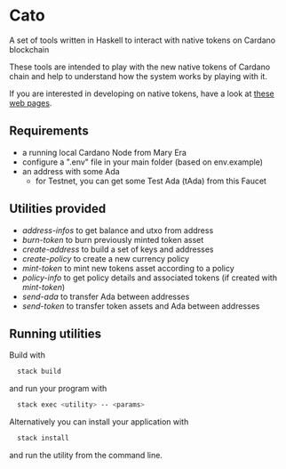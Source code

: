 # Cato

A set of tools written in Haskell to interact with native tokens on Cardano blockchain

These tools are intended to play with the new native tokens of Cardano chain and help to understand how the system works by playing with it.

If you are interested in developing on native tokens, have a look at [these web pages](https://developers.cardano.org/en/development-environments/native-tokens/native-tokens/).

## Requirements

- a running local Cardano Node from Mary Era
- configure a ".env" file in your main folder (based on env.example)
- an address with some Ada
  - for Testnet, you can get some Test Ada (tAda) from this Faucet

## Utilities provided

- *address-infos* to get balance and utxo from address
- *burn-token* to burn previously minted token asset
- *create-address* to build a set of keys and addresses
- *create-policy* to create a new currency policy
- *mint-token* to mint new tokens asset according to a policy
- *policy-info* to get policy details and associated tokens (if created with *mint-token*)
- *send-ada* to transfer Ada between addresses
- *send-token* to transfer token assets and Ada between addresses

## Running utilities

Build with

```bash
  stack build
```

and run your program with

```bash
  stack exec <utility> -- <params>
```

Alternatively you can install your application with

```bash
  stack install
```

and run the utility from the command line.
